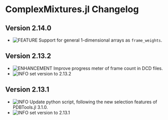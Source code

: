 ComplexMixtures.jl Changelog
===========================
  
[badge-breaking]: https://img.shields.io/badge/BREAKING-red.svg
[badge-deprecation]: https://img.shields.io/badge/Deprecation-orange.svg
[badge-feature]: https://img.shields.io/badge/Feature-green.svg
[badge-experimental]: https://img.shields.io/badge/Experimental-yellow.svg
[badge-enhancement]: https://img.shields.io/badge/Enhancement-blue.svg
[badge-bugfix]: https://img.shields.io/badge/Bugfix-purple.svg
[badge-fix]: https://img.shields.io/badge/Fix-purple.svg
[badge-info]: https://img.shields.io/badge/Info-gray.svg

Version 2.14.0
-------------
- ![FEATURE][badge-feature] Support for general 1-dimensional arrays as `frame_weights`. 

Version 2.13.2
-------------
- ![ENHANCEMENT][badge-enhancement] Improve progress meter of frame count in DCD files.
- ![INFO][badge-info] set version to 2.13.2

Version 2.13.1
-------------
- ![INFO][badge-info] Update python script, following the new selection features of PDBTools.jl 3.1.0.
- ![INFO][badge-info] set version to 2.13.1